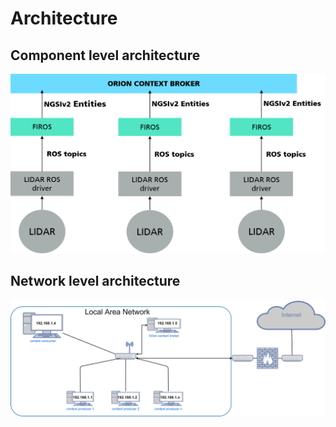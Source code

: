 # Architecture
## Component level architecture

![component level architecture](compoent_level.png)

## Network level architecture

![network level architecture](network_level.png)